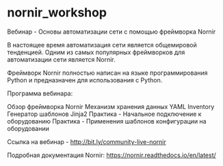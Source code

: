 # nornir_workshop
Вебинар - Основы автоматизации сети с помощью фреймворка Nornir

В настоящее время автоматизация сети является общемировой тенденцией. Одним из самых популярных фреймворков для автоматизации сети является Nornir.

Фреймворк Nornir полностью написан на языке программирования Python и предназначен для использования с Python.

Программа вебинара:

Обзор фреймворка Nornir
Механизм хранения данных YAML
Inventory
Генератор шаблонов Jinja2
Практика - Начальное подключение к оборудованию
Практика - Применения шаблонов конфигурации на оборудовании

Ссылка на вебинар - http://bit.ly/community-live-nornir

Подробная документация Nornir: https://nornir.readthedocs.io/en/latest/

